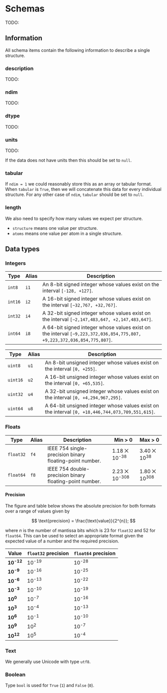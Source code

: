 # Schemas

TODO:

## Information

All schema items contain the following information to describe a single structure.

### description

TODO:

### ndim

TODO:

### dtype

TODO:

### units

TODO:

If the data does not have units then this should be set to `null`.

### tabular

If `ndim = 1` we could reasonably store this as an array or tabular format.
When `tabular` is `True`, then we will concatenate this data for every individual structure.
For any other case of `ndim`, `tabular` should be set to `null`.

### length

We also need to specify how many values we expect per structure.

-   `structure` means one value per structure.
-   `atoms` means one value per atom in a single structure.

## Data types

### Integers

| Type | Alias | Description |
| ---- | ----- | ----------- |
| `int8` | `i1` | An 8-bit signed integer whose values exist on the interval `[-128, +127]`. |
| `int16` | `i2` | A 16-bit signed integer whose values exist on the interval `[−32,767, +32,767]`. |
| `int32` | `i4` | A 32-bit signed integer whose values exist on the interval `[−2,147,483,647, +2,147,483,647]`. |
| `int64` | `i8` | A 64-bit signed integer whose values exist on the interval `[−9,223,372,036,854,775,807, +9,223,372,036,854,775,807]`. |

| Type | Alias | Description |
| ---- | ----- | ----------- |
| `uint8` | `u1` | An 8-bit unsigned integer whose values exist on the interval `[0, +255]`. |
| `uint16` | `u2` | A 16-bit unsigned integer whose values exist on the interval `[0, +65,535]`. |
| `uint32` | `u4` | A 32-bit unsigned integer whose values exist on the interval `[0, +4,294,967,295]`. |
| `uint64` | `u8` | A 64-bit unsigned integer whose values exist on the interval `[0, +18,446,744,073,709,551,615]`. |

### Floats

| Type | Alias | Description | Min > 0 | Max > 0 |
| ---- | ----- | ----------- | ------- | ------- |
| `float32` | `f4` | IEEE 754 single-precision binary floating-point number. | 1.18 ⨉ 10<sup>-38</sup> | 3.40 ⨉ 10<sup>38</sup> |
| `float64` | `f8` | IEEE 754 double-precision binary floating-point number. | 2.23 ⨉ 10<sup>-308</sup> | 1.80 ⨉ 10<sup>308</sup> |

#### Precision

The figure and table below shows the absolute precision for both formats over a range of values given by

$$
\text{precision} = \frac{\text{value}}{2^{n}};
$$

where $n$ is the number of mantissa bits which is 23 for `float32` and 52 for `float64`.
This can be used to select an appropriate format given the expected value of a number and the required precision.

| Value | `float32` precision | `float64` precision |
| ----- | ------------------- | --------------- |
|  **10<sup>-12</sup>** | 10<sup>-19</sup> | 10<sup>-28</sup> |
|  **10<sup>-9</sup>** | 10<sup>-16</sup> | 10<sup>-25</sup> |
|  **10<sup>-6</sup>** | 10<sup>-13</sup> | 10<sup>-22</sup> |
|  **10<sup>-3</sup>** | 10<sup>-10</sup> | 10<sup>-19</sup> |
|  **10<sup>0</sup>** | 10<sup>-7</sup> | 10<sup>-16</sup> |
|  **10<sup>3</sup>** | 10<sup>-4</sup> | 10<sup>-13</sup> |
|  **10<sup>6</sup>** | 10<sup>-1</sup> | 10<sup>-10</sup> |
|  **10<sup>9</sup>** | 10<sup>2</sup> | 10<sup>-7</sup> |
|  **10<sup>12</sup>** | 10<sup>5</sup> | 10<sup>-4</sup> |

<div id="container-float-precision"></div>
<script type="module">
// Set up the dimensions for the SVG container
const width = 600;
const height = 600;
const margin = { top: 20, right: 20, bottom: 50, left: 60 };
// Calculate the actual width and height available for the chart
const innerWidth = width - margin.left - margin.right;
const innerHeight = height - margin.top - margin.bottom;
// Create the SVG container
const svg = d3.select('#container-float-precision').append('svg')
  .attr('width', width)
  .attr('height', height);
// Create a group element to contain the chart and apply margins
const chartGroup = svg.append('g')
  .attr('transform', `translate(${margin.left},${margin.top})`);
// Set up scales for x and y axes
const xScale = d3.scaleLog()
  .domain([10**-12, 10**12]) // Assumes the x-values are the same for both lines
  .range([0, innerWidth])
  .base(10);
const yScale = d3.scaleLog()
  .domain([10**-29, 10**6])
  .range([innerHeight, 0])
  .base(10);
// Create line generator function
const line = d3.line()
  .x(d => xScale(d.x))
  .y(d => yScale(d.y));
// Draw x-axis
chartGroup.append('g')
  .attr('transform', `translate(0,${innerHeight})`)
  .call(d3.axisBottom(xScale).tickFormat(d3.format(".0e")));
chartGroup.append("text")
    .attr("text-anchor", "end")
    .attr("y", 560)
    .attr("x", 350)
    .attr("dy", ".75em")
    .text("Floating point value");
// Draw y-axis
chartGroup.append('g')
  .call(d3.axisLeft(yScale).tickFormat(d3.format(".0e")));
chartGroup.append("text")
    .attr("text-anchor", "end")
    .attr("y", -60)
    .attr("x", -180)
    .attr("dy", ".75em")
    .attr("transform", "rotate(-90)")
    .text("Floating point precision");
// Draw lines
// float32
chartGroup.append('path')
  .datum([{ x: 10**-12, y: 1.1920928955078125*10**-19 }, { x: 10**12, y: 119209.28955078125 }])
  .attr('fill', 'none')
  .attr('stroke', `#e41a1c`)
  .attr('stroke-width', 2)
  .attr('d', line);
chartGroup.append("text")
  .attr("transform", `translate(100,280)`)
  .attr("text-anchor", "start")
  .style("fill", "#e41a1c")
  .text("float32");
// float64
chartGroup.append('path')
  .datum([{ x: 10**-12, y: 2.220446049250313*10**-28 }, { x: 10**12, y: 0.0002220446049250313 }])
  .attr('fill', 'none')
  .attr('stroke', `#377eb8`)
  .attr('stroke-width', 2)
  .attr('d', line);
chartGroup.append("text")
  .attr("transform", `translate(100,420)`)
  .attr("text-anchor", "start")
  .style("fill", "#377eb8")
  .text("float64");
</script>

### Text

We generally use Unicode with type `utf8`.

### Boolean

Type `bool` is used for `True` (`1`) and `False` (`0`).
